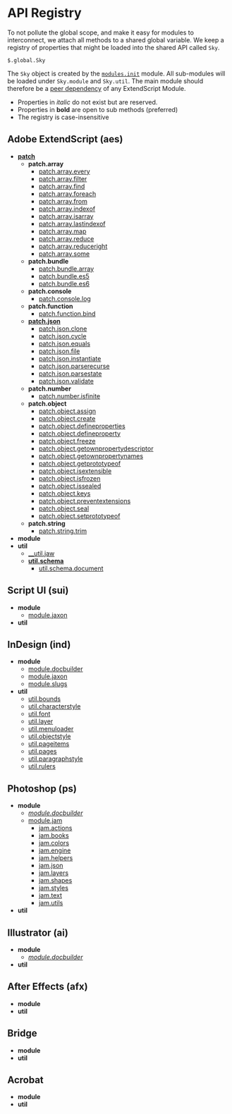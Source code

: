 # API Registry
To not pollute the global scope, and make it easy for modules to interconnect, we attach all methods to a shared global variable. We keep a registry of properties that might be loaded into the shared API called `Sky`.

    $.global.Sky

The `Sky` object is created by the [`modules.init`](../init) module. All sub-modules will be loaded under `Sky.module` and `Sky.util`. The main module should therefore be a [peer dependency](https://nodejs.org/en/blog/npm/peer-dependencies/) of any ExtendScript Module.

  * Properties in _italic_ do not exist but are reserved.
  * Properties in __bold__ are open to sub methods (preferred)
  * The registry is case-insensitive

## Adobe ExtendScript (aes)
  * [__patch__](../aes/patch)
    * __patch.array__
      * [patch.array.every](../aes/patch/array.every)
      * [patch.array.filter](../aes/patch/array.filter)
      * [patch.array.find](../aes/patch/array.find)
      * [patch.array.foreach](../aes/patch/array.foreach)
      * [patch.array.from](../aes/patch/array.from)
      * [patch.array.indexof](../aes/patch/array.indexof)
      * [patch.array.isarray](../aes/patch/array.isarray)
      * [patch.array.lastindexof](../aes/patch/array.lastindexof)
      * [patch.array.map](../aes/patch/array.map)
      * [patch.array.reduce](../aes/patch/array.reduce)
      * [patch.array.reduceright](../aes/patch/array.reduceright)
      * [patch.array.some](../aes/patch/array.some)
    * __patch.bundle__
      * [patch.bundle.array](../aes/patch/bundle.array)
      * [patch.bundle.es5](../aes/patch/bundle.es5)
      * [patch.bundle.es6](../aes/patch/bundle.es6)
    * __patch.console__
      * [patch.console.log](../aes/patch/console.log)
    * __patch.function__
      * [patch.function.bind](../aes/patch/function.bind)
    * [__patch.json__](../aes/patch/json)
      * [patch.json.clone](../aes/patch/json.clone)
      * [patch.json.cycle](../aes/patch/json.cycle)
      * [patch.json.equals](../aes/patch/json.equals)
      * [patch.json.file](../aes/patch/json.file)
      * [patch.json.instantiate](../aes/patch/json.instantiate)
      * [patch.json.parserecurse](../aes/patch/json.parserecurse)
      * [patch.json.parsestate](../aes/patch/json.parsestate)
      * [patch.json.validate](../aes/patch/json.validate)
    * __patch.number__
      * [patch.number.isfinite](../aes/patch/number.isfinite)
    * __patch.object__
      * [patch.object.assign](../aes/patch/object.assign)
      * [patch.object.create](../aes/patch/object.create)
      * [patch.object.defineproperties](../aes/patch/object.defineproperties)
      * [patch.object.defineproperty](../aes/patch/object.defineproperty)
      * [patch.object.freeze](../aes/patch/object.freeze)
      * [patch.object.getownpropertydescriptor](../aes/patch/object.getownpropertydescriptor)
      * [patch.object.getownpropertynames](../aes/patch/object.getownpropertynames)
      * [patch.object.getprototypeof](../aes/patch/object.getprototypeof)
      * [patch.object.isextensible](../aes/patch/object.isextensible)
      * [patch.object.isfrozen](../aes/patch/object.isfrozen)
      * [patch.object.issealed](../aes/patch/object.issealed)
      * [patch.object.keys](../aes/patch/object.keys)
      * [patch.object.preventextensions](../aes/patch/object.preventextensions)
      * [patch.object.seal](../aes/patch/object.seal)
      * [patch.object.setprototypeof](../aes/patch/object.setprototypeof)
    * __patch.string__
      * [patch.string.trim](../aes/patch/string.trim)
  * __module__
  * __util__
      * [__util.jaw](../aes/util/jaw)
      * [__util.schema__](../aes/util/schema)
        * [util.schema.document](../aes/util/schema/document)

## Script UI (sui)
  * __module__
    * [module.jaxon](../sui/module/jaxon)
  * __util__

## InDesign (ind)
  * __module__
    * [module.docbuilder](https://github.com/CoverBuilder/General-Document-Builder)
    * [module.jaxon](../ind/module/jaxon)
    * [module.slugs](../ind/module/slugs)
  * __util__
    * [util.bounds](../ind/util/bounds)
    * [util.characterstyle](../ind/util/characterstyle)
    * [util.font](../ind/util/font)  
    * [util.layer](../ind/util/layer)
    * [util.menuloader](../ind/util/menuloader)
    * [util.objectstyle](../ind/util/objectstyle)
    * [util.pageitems](../ind/util/pageitems) 
    * [util.pages](../ind/util/pages)
    * [util.paragraphstyle](../ind/util/paragraphstyle)
    * [util.rulers](../ind/util/rulers)    

## Photoshop (ps)
  * __module__
    * [_module.docbuilder_](https://github.com/GitBruno/General-Document-Builder)
    * [module.jam](../ps/module/jam)
      * [jam.actions](../ps/module/jam/jam.actions)
      * [jam.books](../ps/module/jam/jam.books)
      * [jam.colors](../ps/module/jam/jam.colors)
      * [jam.engine](../ps/module/jam/jam.engine)
      * [jam.helpers](../ps/module/jam/jam.helpers)
      * [jam.json](../ps/module/jam/jam.json)
      * [jam.layers](../ps/module/jam/jam.layers)
      * [jam.shapes](../ps/module/jam/jam.shapes)
      * [jam.styles](../ps/module/jam/jam.styles)
      * [jam.text](../ps/module/jam/jam.text)
      * [jam.utils](../ps/module/jam/jam.utils)
  * __util__

## Illustrator (ai)
  * __module__
    * [_module.docbuilder_](https://github.com/GitBruno/General-Document-Builder)
  * __util__

## After Effects (afx)
  * __module__
  * __util__

## Bridge
  * __module__
  * __util__

## Acrobat
  * __module__
  * __util__
